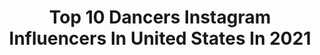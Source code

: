 ---
title: Top 10 Dancers Instagram Influencers In United States In 2021
description: >-
  Find top dancers Instagram influencers in United States in 2021. Most popular hashtags: #dance #miami #dancer.
platform: Instagram
hits: 4259
text_top: See the best Instagram influencers on inBeat.
text_bottom: Our database holds 4259 Instagram influencers like this in United States for you to connect with.
profiles:
  - username: "gigi.dancing"
    fullname: >-
      Dancer
    bio: >-
      #vegan 🌱 #dancer 🕺🏽 TikTok: @gigi.dancing They call me Gigi😅
    location: "United States"
    followers: 4570
    engagement: 547
    commentsToLikes: 0.078640
    id: ck6ubpvkhb0240j71bb0xfton
    verified: false
    hashtags: "#match, #hollywood, #parties, #fun"
  - username: "nickbencivengo"
    fullname: >-
      nick
    bio: >-
      dancer/actor tiktok- 3M contact- nickybencivengo@yahoo.com
    location: "United States"
    followers: 239929
    engagement: 1925
    commentsToLikes: 0.058259
    id: ck5pvg2d3hpjx0i11axuz1i0b
    verified: false
    hashtags: "#explorepage"
  - username: "thatsnajma"
    fullname: >-
      Najma Shy- “NAJ”
    bio: >-
      Booking: najmashy@gmail.com Model | Actress | Dancer ~ @twerktabata Loctician @styledbynaj 23 | 5’11 | ATL | ~live a colorful life, no excuses~
    location: "United States"
    followers: 9494
    engagement: 1625
    commentsToLikes: 0.077876
    id: ck15tqdhijdql0i19dgoqlkv4
    verified: false
    hashtags: "#wcw, #fitnessgear, #supportblackbusinesses, #blackownedbusiness"
  - username: "diarrasyllalofficiel"
    fullname: >-
      Diarra Sylla
    bio: >-
      Singer • Dancer • Model • 🇫🇷 •🇸🇳 Management: @zoozgroup
    location: "United States"
    followers: 2969318
    engagement: 830
    commentsToLikes: 0.039021
    id: ck139si1ymwg20i19rv6jw3eo
    verified: true
    hashtags: ""
  - username: "cocoquinn3"
    fullname: >-
      Coco Quinn
    bio: >-
      ❥Singer/dancer/actress/model ❥Acct managed by Jeannie Quinn ❥Biz: Coco@baloghmanagement.com ❥Kati on Mani-Brat ❥SAG-E ❥MyYouTube👇🏻here. Subscribe❣️
    location: "United States"
    followers: 1657222
    engagement: 792
    commentsToLikes: 0.040653
    id: ck0ud82abil870i19kicc3t0v
    verified: false
    hashtags: "#lolsurprise, #remixmusicawards, #ad, #sweetyhighbeach"
  - username: "_samueladrian_"
    fullname: >-
      sᴀᴍᴜᴇʟ ᴛᴏʀʀᴇs
    bio: >-
      utah 🏔 dancer x creator nbc world of dance season 2 ⤵️ use code “SamuelT20” @getbacknecklaces
    location: "United States"
    followers: 7322
    engagement: 1731
    commentsToLikes: 0.091074
    id: ck8syxk0emeiq0j78khuhes5b
    verified: false
    hashtags: "#explore, #18thbirthday, #thelab, #youtube"
  - username: "gella.el"
    fullname: >-
      Τζέλλα Ελευθερίου
    bio: >-
      𝓘𝓽’𝓼 𝓽𝓲𝓶𝓮 𝓽𝓸 𝓻𝓪𝓲𝓼𝓮 𝓪 𝓵𝓲𝓽𝓽𝓵𝓮 𝓱𝓮𝓵𝓵🔥 •Full time dancer •Psychology, @uoa.gr_ •Greek/American 🇬🇷 🇺🇸
    location: "United States"
    followers: 22737
    engagement: 1208
    commentsToLikes: 0.102007
    id: ckap274z8xo2q0i78m9qca04q
    verified: false
    hashtags: "#instaphoto, #instastyle, #style, #summer"
  - username: "amelie.anstett"
    fullname: >-
      Amelie Anstett
    bio: >-
      livehappy:) mta/dtteam sadie on @brat chicken girls justinbieber @Purposetour dancer #TIGRL @tigerfriday #drewcrew @iafmentorship ejimoo:amelieanstett
    location: "United States"
    followers: 55256
    engagement: 969
    commentsToLikes: 0.081307
    id: ckap93itpqzxt0i78xngyi8y2
    verified: false
    hashtags: "#swipeforasurprise, #theoscars, #birthdaygirl, #beoriginal"
  - username: "janvssa"
    fullname: >-
      janessa romero
    bio: >-
      4:4 makeup artist/dancer/choreographer s♡ @glambyjanvssa
    location: "United States"
    followers: 2221
    engagement: 2543
    commentsToLikes: 0.108170
    id: ck5hdm07ro5tc0i11r81pvrq7
    verified: false
    hashtags: "#ylaplayapacuando, #futurelawyer"
  - username: "stephycgonz"
    fullname: >-
      Stephanie Gonzalez
    bio: >-
      MIA 🌴☀️ FIU Alumni 👩🏼‍🎓 🐾 NBA Miami Heat Dancer 🔥🏀
    location: "United States"
    followers: 3194
    engagement: 2316
    commentsToLikes: 0.108419
    id: ckap613yne0ds0i78r8pb7x8f
    verified: false
    hashtags: "#team, #dance, #meechmade, #theshowmustbepaused"
---